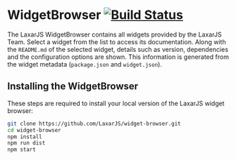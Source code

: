 # WidgetBrowser [![Build Status](https://travis-ci.org/LaxarJS/widget-browser.svg?branch=master)](https://travis-ci.org/LaxarJS/widget-browser)

The LaxarJS WidgetBrowser contains all widgets provided by the LaxarJS Team.
Select a widget from the list to access its documentation.
Along with the `README.md` of the selected widget, details such as version, dependencies and the configuration options are shown.
This information is generated from the widget metadata (`package.json` and `widget.json`).


## Installing the WidgetBrowser

These steps are required to install your local version of the LaxarJS widget browser:

```sh
git clone https://github.com/LaxarJS/widget-browser.git
cd widget-browser
npm install
npm run dist
npm start
```
